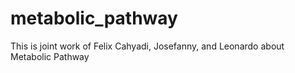 # metabolic_pathway
This is joint work of Felix Cahyadi, Josefanny, and Leonardo about Metabolic Pathway
